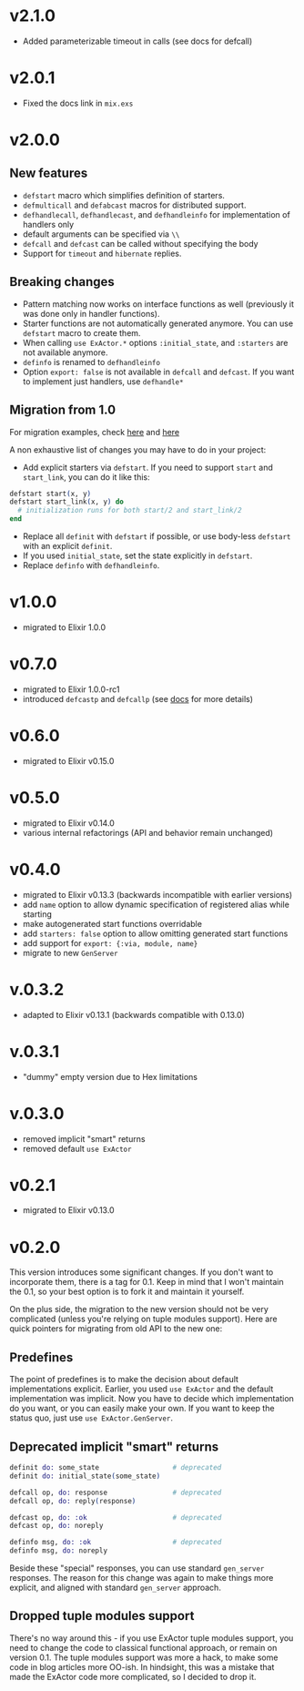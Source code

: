 # v2.1.0
- Added parameterizable timeout in calls (see docs for defcall)

# v2.0.1
- Fixed the docs link in `mix.exs`

# v2.0.0

## New features
- `defstart` macro which simplifies definition of starters.
- `defmulticall` and `defabcast` macros for distributed support.
- `defhandlecall`, `defhandlecast`, and `defhandleinfo` for implementation of handlers only
- default arguments can be specified via `\\`
- `defcall` and `defcast` can be called without specifying the body
- Support for `timeout` and `hibernate` replies.

## Breaking changes
- Pattern matching now works on interface functions as well (previously it was done only in handler functions).
- Starter functions are not automatically generated anymore. You can use `defstart` macro to create them.
- When calling `use ExActor.*` options `:initial_state`, and `:starters` are not available anymore.
- `definfo` is renamed to `defhandleinfo`
- Option `export: false` is not available in `defcall` and `defcast`. If you want to implement just handlers, use `defhandle*`

## Migration from 1.0

For migration examples, check [here](https://github.com/sasa1977/con_cache/commit/2ef8151d43dc9c4816814ffa6c4135ff453c59e1) and [here](https://github.com/sasa1977/workex/commit/7f32aad492b25d89d1f5c2f285c624f16a02022e)

A non exhaustive list of changes you may have to do in your project:

- Add explicit starters via `defstart`. If you need to support `start` and `start_link`, you can do it like this:

```elixir
defstart start(x, y)
defstart start_link(x, y) do
  # initialization runs for both start/2 and start_link/2
end
```

- Replace all `definit` with `defstart` if possible, or use body-less `defstart` with an explicit `definit`.
- If you used `initial_state`, set the state explicitly in `defstart`.
- Replace `definfo` with `defhandleinfo`.

# v1.0.0
- migrated to Elixir 1.0.0

# v0.7.0
- migrated to Elixir 1.0.0-rc1
- introduced `defcastp` and `defcallp` (see [docs](http://sasa1977.github.io/exactor/ExActor.Operations.html) for more details)

# v0.6.0
- migrated to Elixir v0.15.0

# v0.5.0
- migrated to Elixir v0.14.0
- various internal refactorings (API and behavior remain unchanged)

# v0.4.0
- migrated to Elixir v0.13.3 (backwards incompatible with earlier versions)
- add `name` option to allow dynamic specification of registered alias while starting
- make autogenerated start functions overridable
- add `starters: false` option to allow omitting generated start functions
- add support for `export: {:via, module, name}`
- migrate to new `GenServer`

# v.0.3.2
- adapted to Elixir v0.13.1 (backwards compatible with 0.13.0)

# v.0.3.1
- "dummy" empty version due to Hex limitations

# v.0.3.0
- removed implicit "smart" returns
- removed default `use ExActor`

# v0.2.1

- migrated to Elixir v0.13.0

# v0.2.0

This version introduces some significant changes. If you don't want to incorporate them, there is a tag for 0.1. Keep in mind that I won't maintain the 0.1, so your best option is to fork it and maintain it yourself.

On the plus side, the migration to the new version should not be very complicated (unless you're relying on tuple modules support). Here are quick pointers for migrating from old API to the new one:

## Predefines

The point of predefines is to make the decision about default implementations explicit. Earlier, you used `use ExActor` and the default implementation was implicit. Now you have to decide which implementation do you want, or you can easily make your own. If you want to keep the status quo, just use `use ExActor.GenServer`.

## Deprecated implicit "smart" returns

```elixir
definit do: some_state                  # deprecated
definit do: initial_state(some_state)

defcall op, do: response                # deprecated
defcall op, do: reply(response)

defcast op, do: :ok                     # deprecated
defcast op, do: noreply

definfo msg, do: :ok                    # deprecated
definfo msg, do: noreply
```

Beside these "special" responses, you can use standard `gen_server` responses. The reason for this change was again to make things more explicit, and aligned with standard `gen_server` approach.

## Dropped tuple modules support

There's no way around this - if you use ExActor tuple modules support, you need to change the code to classical functional approach, or remain on version 0.1. The tuple modules support was more a hack, to make some code in blog articles more OO-ish. In hindsight, this was a mistake that made the ExActor code more complicated, so I decided to drop it.